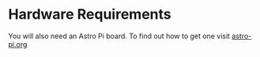 # Hardware Requirements

You will also need an Astro Pi board. To find out how to get one visit [astro-pi.org](http://astro-pi.org/hardware/)
